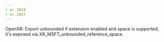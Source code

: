 ```yaml
---
- mr.2018
- mr.2027
---
```

OpenXR: Export unbounded if extension enabled and space is supported, it's
exposed via XR_MSFT_unbounded_reference_space.
